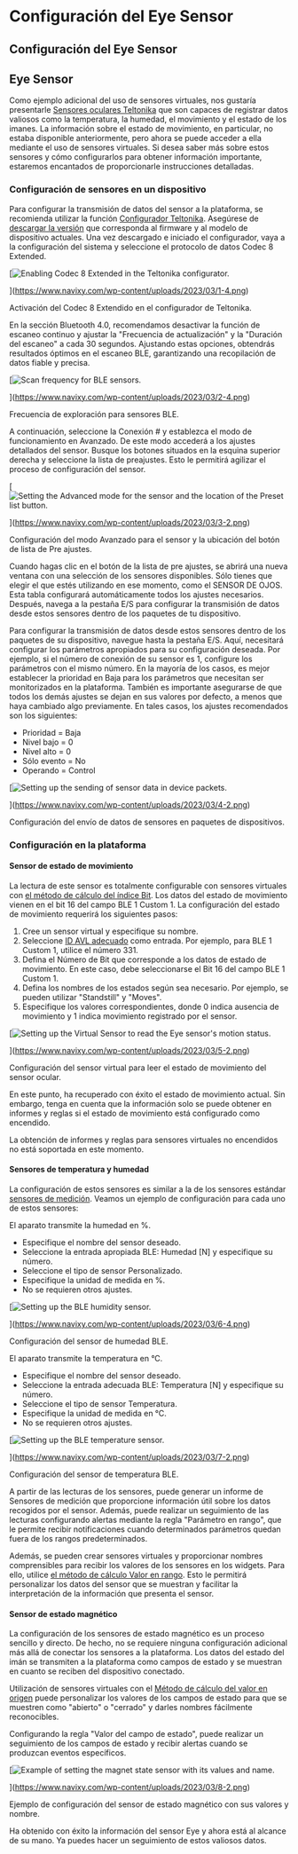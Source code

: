 # Configuración del Eye Sensor

## Configuración del Eye Sensor

## Eye Sensor

Como ejemplo adicional del uso de sensores virtuales, nos gustaría presentarle [Sensores oculares Teltonika](https://teltonika-gps.com/products/accessories/sensors-beacons/eye) que son capaces de registrar datos valiosos como la temperatura, la humedad, el movimiento y el estado de los imanes. La información sobre el estado de movimiento, en particular, no estaba disponible anteriormente, pero ahora se puede acceder a ella mediante el uso de sensores virtuales. Si desea saber más sobre estos sensores y cómo configurarlos para obtener información importante, estaremos encantados de proporcionarle instrucciones detalladas.

### Configuración de sensores en un dispositivo

Para configurar la transmisión de datos del sensor a la plataforma, se recomienda utilizar la función [Configurador Teltonika](https://wiki.teltonika-gps.com/view/Teltonika_Configurator_Introduction). Asegúrese de [descargar la versión](https://wiki.teltonika-gps.com/view/Teltonika_Configurator_versions) que corresponda al firmware y al modelo de dispositivo actuales. Una vez descargado e iniciado el configurador, vaya a la configuración del sistema y seleccione el protocolo de datos Codec 8 Extended.

\[![Enabling Codec 8 Extended in the Teltonika configurator.](https://www.navixy.com/wp-content/uploads/2023/03/1-4.png)

]\(https://www.navixy.com/wp-content/uploads/2023/03/1-4.png)

Activación del Codec 8 Extendido en el configurador de Teltonika.

En la sección Bluetooth 4.0, recomendamos desactivar la función de escaneo continuo y ajustar la "Frecuencia de actualización" y la "Duración del escaneo" a cada 30 segundos. Ajustando estas opciones, obtendrás resultados óptimos en el escaneo BLE, garantizando una recopilación de datos fiable y precisa.

\[![Scan frequency for BLE sensors.](https://www.navixy.com/wp-content/uploads/2023/03/2-4.png)

]\(https://www.navixy.com/wp-content/uploads/2023/03/2-4.png)

Frecuencia de exploración para sensores BLE.

A continuación, seleccione la Conexión # y establezca el modo de funcionamiento en Avanzado. De este modo accederá a los ajustes detallados del sensor. Busque los botones situados en la esquina superior derecha y seleccione la lista de preajustes. Esto le permitirá agilizar el proceso de configuración del sensor.

\[![Setting the Advanced mode for the sensor and the location of the Preset list button.](https://www.navixy.com/wp-content/uploads/2023/03/3-2.png)

]\(https://www.navixy.com/wp-content/uploads/2023/03/3-2.png)

Configuración del modo Avanzado para el sensor y la ubicación del botón de lista de Pre ajustes.

Cuando hagas clic en el botón de la lista de pre ajustes, se abrirá una nueva ventana con una selección de los sensores disponibles. Sólo tienes que elegir el que estés utilizando en ese momento, como el SENSOR DE OJOS. Esta tabla configurará automáticamente todos los ajustes necesarios. Después, navega a la pestaña E/S para configurar la transmisión de datos desde estos sensores dentro de los paquetes de tu dispositivo.

Para configurar la transmisión de datos desde estos sensores dentro de los paquetes de su dispositivo, navegue hasta la pestaña E/S. Aquí, necesitará configurar los parámetros apropiados para su configuración deseada. Por ejemplo, si el número de conexión de su sensor es 1, configure los parámetros con el mismo número. En la mayoría de los casos, es mejor establecer la prioridad en Baja para los parámetros que necesitan ser monitorizados en la plataforma. También es importante asegurarse de que todos los demás ajustes se dejan en sus valores por defecto, a menos que haya cambiado algo previamente. En tales casos, los ajustes recomendados son los siguientes:

* Prioridad = Baja
* Nivel bajo = 0
* Nivel alto = 0
* Sólo evento = No
* Operando = Control

\[![Setting up the sending of sensor data in device packets.](https://www.navixy.com/wp-content/uploads/2023/03/4-2.png)

]\(https://www.navixy.com/wp-content/uploads/2023/03/4-2.png)

Configuración del envío de datos de sensores en paquetes de dispositivos.

### Configuración en la plataforma

#### Sensor de estado de movimiento

La lectura de este sensor es totalmente configurable con sensores virtuales con [el método de cálculo del índice Bit](https://www.navixy.com/docs/user/web-interface-docs/devices-doc/sensors-and-buttons/virtual-sensors/#1679330119395-5e95e66b-c1e9). Los datos del estado de movimiento vienen en el bit 16 del campo BLE 1 Custom 1. La configuración del estado de movimiento requerirá los siguientes pasos:

1. Cree un sensor virtual y especifique su nombre.
2. Seleccione [ID AVL adecuado](https://wiki.teltonika-mobility.com/view/Full_AVL_ID_List#BLE_Sensor_I.2FO_elements) como entrada. Por ejemplo, para BLE 1 Custom 1, utilice el número 331.
3. Defina el Número de Bit que corresponde a los datos de estado de movimiento. En este caso, debe seleccionarse el Bit 16 del campo BLE 1 Custom 1.
4. Defina los nombres de los estados según sea necesario. Por ejemplo, se pueden utilizar "Standstill" y "Moves".
5. Especifique los valores correspondientes, donde 0 indica ausencia de movimiento y 1 indica movimiento registrado por el sensor.

\[![Setting up the Virtual Sensor to read the Eye sensor's motion status.](https://www.navixy.com/wp-content/uploads/2023/03/5-2.png)

]\(https://www.navixy.com/wp-content/uploads/2023/03/5-2.png)

Configuración del sensor virtual para leer el estado de movimiento del sensor ocular.

En este punto, ha recuperado con éxito el estado de movimiento actual. Sin embargo, tenga en cuenta que la información solo se puede obtener en informes y reglas si el estado de movimiento está configurado como encendido.

La obtención de informes y reglas para sensores virtuales no encendidos no está soportada en este momento.

#### Sensores de temperatura y humedad

La configuración de estos sensores es similar a la de los sensores estándar [sensores de medición](https://www.navixy.com/docs/user/web-interface-docs/devices-doc/sensors-and-buttons/measurement-sensor/). Veamos un ejemplo de configuración para cada uno de estos sensores:

El aparato transmite la humedad en %.

* Especifique el nombre del sensor deseado.
* Seleccione la entrada apropiada BLE: Humedad \[N] y especifique su número.
* Seleccione el tipo de sensor Personalizado.
* Especifique la unidad de medida en %.
* No se requieren otros ajustes.

\[![Setting up the BLE humidity sensor.](https://www.navixy.com/wp-content/uploads/2023/03/6-4.png)

]\(https://www.navixy.com/wp-content/uploads/2023/03/6-4.png)

Configuración del sensor de humedad BLE.

El aparato transmite la temperatura en °C.

* Especifique el nombre del sensor deseado.
* Seleccione la entrada adecuada BLE: Temperatura \[N] y especifique su número.
* Seleccione el tipo de sensor Temperatura.
* Especifique la unidad de medida en °C.
* No se requieren otros ajustes.

\[![Setting up the BLE temperature sensor.](https://www.navixy.com/wp-content/uploads/2023/03/7-2.png)

]\(https://www.navixy.com/wp-content/uploads/2023/03/7-2.png)

Configuración del sensor de temperatura BLE.

A partir de las lecturas de los sensores, puede generar un informe de Sensores de medición que proporcione información útil sobre los datos recogidos por el sensor. Además, puede realizar un seguimiento de las lecturas configurando alertas mediante la regla "Parámetro en rango", que le permite recibir notificaciones cuando determinados parámetros quedan fuera de los rangos predeterminados.

Además, se pueden crear sensores virtuales y proporcionar nombres comprensibles para recibir los valores de los sensores en los widgets. Para ello, utilice [el método de cálculo Valor en rango](https://www.navixy.com/docs/user/web-interface-docs/devices-doc/sensors-and-buttons/virtual-sensors/#1679329407451-09b70c96-6385). Esto le permitirá personalizar los datos del sensor que se muestran y facilitar la interpretación de la información que presenta el sensor.

#### Sensor de estado magnético

La configuración de los sensores de estado magnético es un proceso sencillo y directo. De hecho, no se requiere ninguna configuración adicional más allá de conectar los sensores a la plataforma. Los datos del estado del imán se transmiten a la plataforma como campos de estado y se muestran en cuanto se reciben del dispositivo conectado.

Utilización de sensores virtuales con el [Método de cálculo del valor en origen](https://www.navixy.com/docs/user/web-interface-docs/devices-doc/sensors-and-buttons/virtual-sensors/#1679329407460-fa411058-510d) puede personalizar los valores de los campos de estado para que se muestren como "abierto" o "cerrado" y darles nombres fácilmente reconocibles.

Configurando la regla "Valor del campo de estado", puede realizar un seguimiento de los campos de estado y recibir alertas cuando se produzcan eventos específicos.

\[![Example of setting the magnet state sensor with its values and name.](https://www.navixy.com/wp-content/uploads/2023/03/8-2.png)

]\(https://www.navixy.com/wp-content/uploads/2023/03/8-2.png)

Ejemplo de configuración del sensor de estado magnético con sus valores y nombre.

Ha obtenido con éxito la información del sensor Eye y ahora está al alcance de su mano. Ya puedes hacer un seguimiento de estos valiosos datos.
